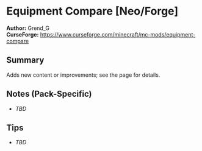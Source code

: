 # Equipment Compare [Neo/Forge]

**Author:** Grend_G  
**CurseForge:** https://www.curseforge.com/minecraft/mc-mods/equipment-compare

## Summary
Adds new content or improvements; see the page for details.

## Notes (Pack-Specific)
- _TBD_

## Tips
- _TBD_

